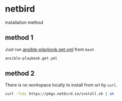 # netbird

installation method

## method 1

Just run [ansible-playbook.get.yml](./ansible-playbook.get.yml) from `bash`

```bash
ansible-playbook.get.yml
```

## method 2

There is no workspace locally to install from url by `curl`.

```bash
curl -fsSL https://pkgs.netbird.io/install.sh | sh
```
